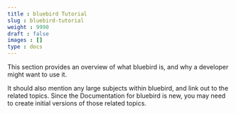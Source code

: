 ```yaml
---
title : bluebird Tutorial
slug : bluebird-tutorial
weight : 9990
draft : false
images : []
type : docs
---
```


This section provides an overview of what bluebird is, and why a developer might want to use it.

It should also mention any large subjects within bluebird, and link out to the related topics.  Since the Documentation for bluebird is new, you may need to create initial versions of those related topics.

